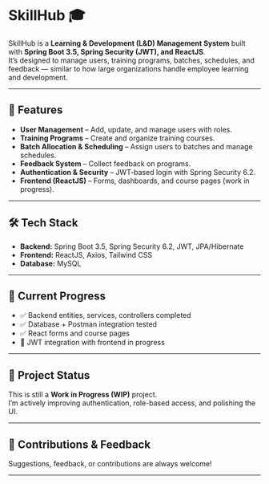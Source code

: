 # SkillHub 🎓

SkillHub is a **Learning & Development (L&D) Management System** built with **Spring Boot 3.5, Spring Security (JWT), and ReactJS**.  
It’s designed to manage users, training programs, batches, schedules, and feedback — similar to how large organizations handle employee learning and development.

---

## 🚀 Features
- **User Management** – Add, update, and manage users with roles.
- **Training Programs** – Create and organize training courses.
- **Batch Allocation & Scheduling** – Assign users to batches and manage schedules.
- **Feedback System** – Collect feedback on programs.
- **Authentication & Security** – JWT-based login with Spring Security 6.2.
- **Frontend (ReactJS)** – Forms, dashboards, and course pages (work in progress).

---

## 🛠️ Tech Stack
- **Backend:** Spring Boot 3.5, Spring Security 6.2, JWT, JPA/Hibernate  
- **Frontend:** ReactJS, Axios, Tailwind CSS   
- **Database:** MySQL 

---

## 📌 Current Progress
- ✅ Backend entities, services, controllers completed  
- ✅ Database + Postman integration tested  
- ✅ React forms and course pages  
- 🔄 JWT integration with frontend in progress  

---

## 📂 Project Status
This is still a **Work in Progress (WIP)** project.  
I’m actively improving authentication, role-based access, and polishing the UI.  

---

## 🤝 Contributions & Feedback
Suggestions, feedback, or contributions are always welcome!  

---


